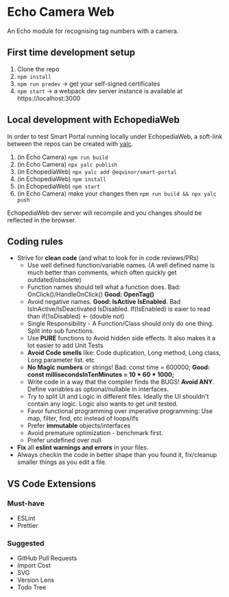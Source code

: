 # Echo Camera Web
An Echo module for recognising tag numbers with a camera.

## First time development setup
1. Clone the repo
2. ```npm install```
3. ```npm run predev``` -> get your self-signed certificates
4. ```npm start``` -> a webpack dev server instance is available at https://localhost:3000


## Local development with EchopediaWeb
In order to test Smart Portal running locally under EchopediaWeb, a soft-link between the repos can be created with [yalc](https://www.npmjs.com/package/yalc).
1. (in Echo Camera) ```npm run build```
2. (in Echo Camera) ```npx yalc publish```
3. (in EchopediaWeb) ```npx yalc add @equinor/smart-portal```
4.  (in EchopediaWeb) ```npm install```
5. (in EchopediaWeb) ```npm start```
6. (in Echo Camera) make your changes then ```npm run build && npx yalc push```

EchopediaWeb dev server will recompile and you changes should be reflected in the browser.

## Coding rules

-   Strive for **clean code** (and what to look for in code reviews/PRs)
    - Use well defined function/variable names. (A well defined name is much better than comments, which often quickly get outdated/obsolete)
    - Function names should tell what a function does. Bad: OnClick()/HandleOnClick() **Good: OpenTag()**
    - Avoid negative names. **Good: IsActive IsEnabled**. Bad IsInActive/IsDeactivated IsDisabled. If(IsEnabled) is eaier to read than if(!isDisabled) <- (double not)
    - Single Responsibility - A Function/Class should only do one thing. Split into sub functions.
    - Use **PURE** functions to Avoid hidden side effects. It also makes it a lot easier to add Unit Tests
    - **Avoid Code smells** like: Code duplication, Long method, Long class, Long parameter list. etc
    - **No Magic numbers** or strings! Bad: const time = 600000; **Good: const millisecondsInTenMinutes = 10 * 60 * 1000;**
    - Write code in a way that the compiler finds the BUGS! **Avoid ANY**. Define variables as optional/nullable in interfaces.
    - Try to split UI and Logic in different files. Ideally the UI shouldn't contain any logic. Logic also wants to get unit tested.
    - Favor functional programming over imperative programming: Use map, filter, find, etc instead of loops/ifs
    - Prefer **immutable** objects/interfaces
    - Avoid premature optimization - benchmark first.
    - Prefer undefined over null
-   **Fix** all **eslint warnings and errors** in your files.
-   Always checkin the code in better shape than you found it, fix/cleanup smaller things as you edit a file.

##  VS Code Extensions

### Must-have
- ESLint
- Prettier

### Suggested
- GitHub Pull Requests
- Import Cost
- SVG
- Version Lens
- Todo Tree
